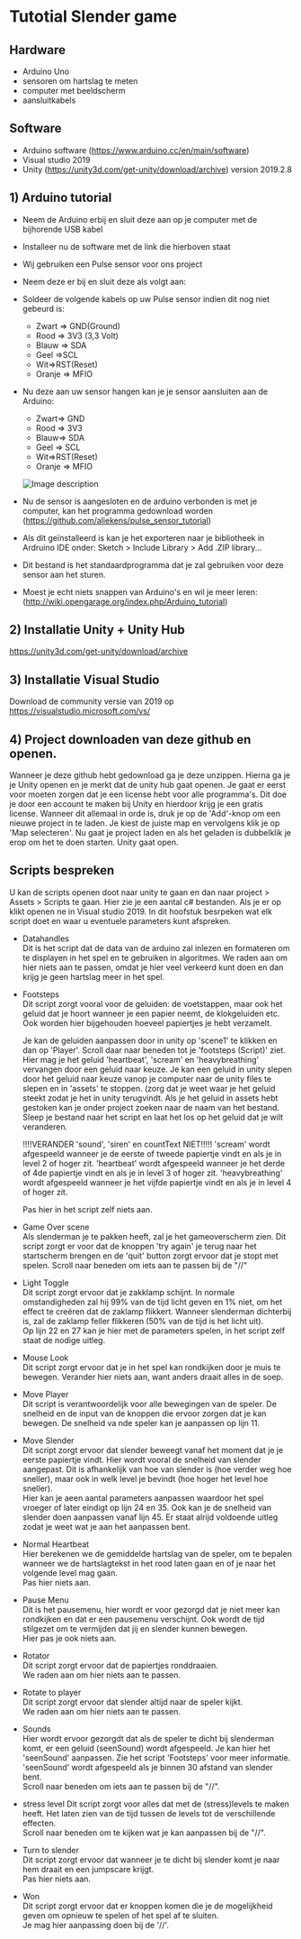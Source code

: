 # Tutotial Slender game
## Hardware 
- Arduino Uno
- sensoren om hartslag te meten
- computer met beeldscherm
- aansluitkabels


## Software
 - Arduino software (https://www.arduino.cc/en/main/software)
 - Visual studio 2019
 - Unity (https://unity3d.com/get-unity/download/archive) version 2019.2.8
 
 ##  1) Arduino tutorial
 - Neem de Arduino erbij en sluit deze aan op je computer met de bijhorende USB kabel
 - Installeer nu de software met de link die hierboven staat
 - Wij gebruiken een Pulse sensor voor ons project
 - Neem deze er bij en sluit deze als volgt aan:
 - Soldeer de volgende kabels op uw Pulse sensor indien dit nog niet gebeurd is: 
   - Zwart => GND(Ground)
   - Rood => 3V3 (3,3 Volt)
   - Blauw => SDA
   - Geel =>SCL
   - Wit=>RST(Reset)
   - Oranje => MFIO 
- Nu deze aan uw sensor hangen kan je je sensor aansluiten aan de Arduino: 
  - Zwart=> GND
  - Rood => 3V3
  - Blauw=> SDA
  - Geel => SCL 
  - Wit=>RST(Reset)
  - Oranje => MFIO
 
  ![Image description](https://media.discordapp.net/attachments/509367562157555713/688758590143463464/20200219_163057.jpg?width=368&height=655)
 - Nu de sensor is aangesloten en de arduino verbonden is met je computer, kan het programma gedownload worden (https://github.com/aliekens/pulse_sensor_tutorial)
 - Als dit geïnstalleerd is kan je het exporteren naar je bibliotheek in Ardruino IDE onder: Sketch > Include Library > Add .ZIP library...
 - Dit bestand is het standaardprogramma dat je zal gebruiken voor deze sensor aan het sturen. 
 - Moest je echt niets snappen van Arduino's en wil je meer leren: (http://wiki.opengarage.org/index.php/Arduino_tutorial)
 ## 2) Installatie Unity + Unity Hub
 https://unity3d.com/get-unity/download/archive
 
 ## 3) Installatie Visual Studio
 Download de community versie van 2019 op <br>
 https://visualstudio.microsoft.com/vs/
 
 ## 4) Project downloaden van deze github en openen.
 
 Wanneer je deze github hebt gedownload ga je deze unzippen. Hierna ga je je Unity openen en je merkt dat de unity hub gaat openen. Je gaat er eerst voor moeten zorgen dat je een license hebt voor alle programma's. Dit doe je door een account te maken bij Unity en hierdoor krijg je een gratis license.
Wanneer dit allemaal in orde is, druk je op de 'Add'-knop om een nieuwe project in te laden. Je kiest de juiste map en vervolgens klik je op 'Map selecteren'. Nu gaat je project laden en als het geladen is dubbelklik je erop om het te doen starten. Unity gaat open.
 
 ## Scripts bespreken
 U kan de scripts openen doot naar unity te gaan en dan naar project > Assets > Scripts te gaan. Hier zie je een aantal c# bestanden. Als je er op klikt openen ne in Visual studio 2019. In dit hoofstuk besrpeken wat elk script doet en waar u eventuele parameters kunt afspreken.
 - Datahandles <br>
Dit is het script dat de data van de arduino zal inlezen en formateren om te displayen in het spel en te gebruiken in algoritmes. 
We raden aan om hier niets aan te passen, omdat je hier veel verkeerd kunt doen en dan krijg je geen hartslag meer in het spel.
- Footsteps<br>
 Dit script zorgt vooral voor de geluiden: de voetstappen, maar ook het geluid dat je hoort wanneer je een papier neemt, de klokgeluiden etc.
  Ook worden hier bijgehouden hoeveel papiertjes je hebt verzamelt.
  
  Je kan de geluiden aanpassen door in unity op 'scene1' te klikken en dan op 'Player'. Scroll daar naar beneden tot je 'footsteps (Script)' ziet.
  Hier mag je het geluid 'heartbeat', 'scream' en 'heavybreathing' vervangen door een geluid naar keuze.
  Je kan een geluid in unity slepen door het geluid naar keuze vanop je computer naar de unity files te slepen en in 'assets' te stoppen. 
  (zorg dat je weet waar je het geluid steekt zodat je het in unity terugvindt. Als je het geluid in assets hebt gestoken kan je onder project 
  zoeken naar de naam van het bestand. Sleep je bestand naar het script en laat het los op het geluid dat je wilt veranderen.
  
   !!!!VERANDER 'sound', 'siren' en countText NIET!!!!!
  'scream' wordt afgespeeld wanneer je de eerste of tweede papiertje vindt en als je in level 2 of hoger zit.
  'heartbeat' wordt afgespeeld wanneer je het derde of 4de papiertje vindt en als je in level 3 of hoger zit.
  'heavybreathing' wordt afgespeeld wanneer je het vijfde papiertje vindt en als je in level 4 of hoger zit.
  
  Pas hier in het script zelf niets aan.
- Game Over scene <br>
Als slenderman je te pakken heeft, zal je het gameoverscherm zien. Dit script zorgt er voor dat de knoppen 'try again' je terug naar  het
startscherm brengen en de 'quit' button zorgt ervoor dat je stopt met spelen.
Scroll naar beneden om iets aan te passen bij de "//"
- Light Toggle <br>
Dit script zorgt ervoor dat je zakklamp schijnt. In normale omstandigheden zal hij 99% van de tijd licht geven en 1% niet, om het effect te creëren dat de zaklamp flikkert.
Wanneer slenderman dichterbij is, zal de zaklamp feller flikkeren (50% van de tijd is het licht uit).<br>
Op lijn 22 en 27 kan je hier met de parameters spelen, in het script zelf staat de nodige uitleg.
- Mouse Look<br>
Dit script zorgt ervoor dat je in het spel kan rondkijken door je muis te bewegen. Verander hier niets aan, want anders draait alles in de soep.
- Move Player<br>
Dit script is verantwoordelijk voor alle bewegingen van de speler. De snelheid en de input van de knoppen die ervoor zorgen dat je kan bewegen. De snelheid va nde speler kan je aanpassen op lijn 11.
- Move Slender<br>
Dit script zorgt ervoor dat slender beweegt vanaf het moment dat je je eerste papiertje vindt. Hier wordt vooral de snelheid van slender
aangepast. Dit is afhankelijk van hoe van slender is (hoe verder weg hoe sneller), maar ook in welk level je bevindt (hoe hoger het level hoe sneller).<br>
Hier kan je aeen aantal parameters aanpassen waardoor het spel vroeger of later eindigt op lijn 24 en 35. Ook kan je de snelheid van slender doen aanpassen vanaf lijn 45. Er staat alrijd voldoende uitleg zodat je weet wat je aan het aanpassen bent.
- Normal Heartbeat <br>
Hier berekenen we de gemiddelde hartslag van de speler, om te bepalen wanneer we de hartslagtekst in het rood laten gaan en of je naar
het volgende level mag gaan. <br>
Pas hier niets aan.
- Pause Menu <br>
Dit is het pausemenu, hier wordt er voor gezorgd dat je niet meer kan rondkijken en dat er een pausemenu verschijnt. Ook wordt de tijd stilgezet om te vermijden dat jij en slender kunnen bewegen.<br>
Hier pas je ook niets aan.
- Rotator <br>
Dit script zorgt ervoor dat de papiertjes ronddraaien. <br>
We raden aan om hier niets aan te passen.
- Rotate to player <br>
Dit script zorgt ervoor dat slender altijd naar de speler kijkt. <br>
We raden aan om hier niets aan te passen.
- Sounds <br>
Hier wordt ervoor gezorgdt dat als de speler te dicht bij slenderman komt, er een geluid (seenSound) wordt afgespeeld.
Je kan hier het 'seenSound' aanpassen. Zie het script 'Footsteps' voor meer informatie. 'seenSound' wordt afgespeeld als je binnen 30 afstand van slender bent. <br>
Scroll naar beneden om iets aan te passen bij de "//".
- stress level
 Dit script zorgt voor alles dat met de (stress)levels te maken heeft. Het laten zien van de tijd tussen de levels tot de verschillende effecten. <br>
Scroll naar beneden om te kijken wat je kan aanpassen bij de "//".
- Turn to slender <br>
Dit script zorgt ervoor dat wanneer je te dicht bij slender komt je naar hem draait en een jumpscare krijgt.<br>
Pas hier niets aan.
- Won <br>
Dit script zorgt ervoor dat er knoppen komen die je de mogelijkheid geven om opnieuw te spelen of het spel af te sluiten. <br>
Je mag hier aanpassing doen bij de '//'.





  
